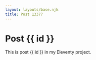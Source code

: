 ```yaml
---
layout: layouts/base.njk
title: Post 13377
---
```


# Post {{ id }}

This is post {{ id }} in my Eleventy project.
